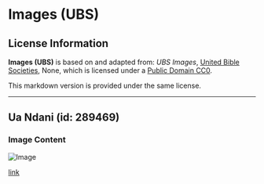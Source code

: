 # Images (UBS)

## License Information

**Images (UBS)** is based on and adapted from: _UBS Images_, [United Bible Societies](https://unitedbiblesocieties.org/), None, which is licensed under a [Public Domain CC0](https://creativecommons.org/public-domain/cc0/).

This markdown version is provided under the same license.



--------------------------------

## Ua Ndani (id: 289469)

### Image Content

![Image](https://cdn.aquifer.bible/aquifer-content/resources/Media/WEB-0435_courtyard_en.jpg)

[link](https://cdn.aquifer.bible/aquifer-content/resources/Media/WEB-0435_courtyard_en.jpg)


